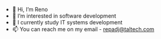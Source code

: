 - 👋 Hi, I’m Reno
- 👀 I’m interested in software development
- 🌱 I currently study IT systems development
- 📫 You can reach me on my email - repadj@taltech.com

<!---
repadj/repadj is a ✨ special ✨ repository because its `README.md` (this file) appears on your GitHub profile.
You can click the Preview link to take a look at your changes.
--->
